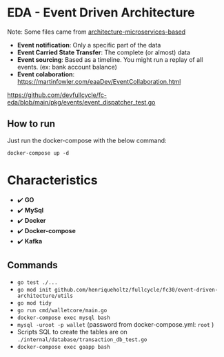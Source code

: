 # EDA - Event Driven Architecture

Note: Some files came from [architecture-microservices-based](../architecture-microservices-based/ms/walletcore/)

- **Event notification**: Only a specific part of the data
- **Event Carried State Transfer**: The complete (or almost) data
- **Event sourcing**: Based as a timeline. You might run a replay of all events. (ex: bank account balance)
- **Event colaboration**: https://martinfowler.com/eaaDev/EventCollaboration.html

https://github.com/devfullcycle/fc-eda/blob/main/pkg/events/event_dispatcher_test.go

## How to run

Just run the docker-compose with the below command:

```
docker-compose up -d
```

# Characteristics

- :heavy_check_mark: **GO**
- :heavy_check_mark: **MySql**
- :heavy_check_mark: **Docker**
- :heavy_check_mark: **Docker-compose**
- :heavy_check_mark: **Kafka**

## Commands

- `go test ./...`
- `go mod init github.com/henriqueholtz/fullcycle/fc30/event-driven-architecture/utils`
- `go mod tidy`
- `go run cmd/walletcore/main.go`
- `docker-compose exec mysql bash`
- `mysql -uroot -p wallet` (password from docker-compose.yml: `root` )
- Scripts SQL to create the tables are on `./internal/database/transaction_db_test.go`
- `docker-compose exec goapp bash`
